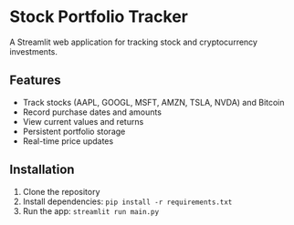 # Stock Portfolio Tracker

A Streamlit web application for tracking stock and cryptocurrency investments.

## Features
- Track stocks (AAPL, GOOGL, MSFT, AMZN, TSLA, NVDA) and Bitcoin
- Record purchase dates and amounts
- View current values and returns
- Persistent portfolio storage
- Real-time price updates

## Installation
1. Clone the repository
2. Install dependencies: `pip install -r requirements.txt`
3. Run the app: `streamlit run main.py`
